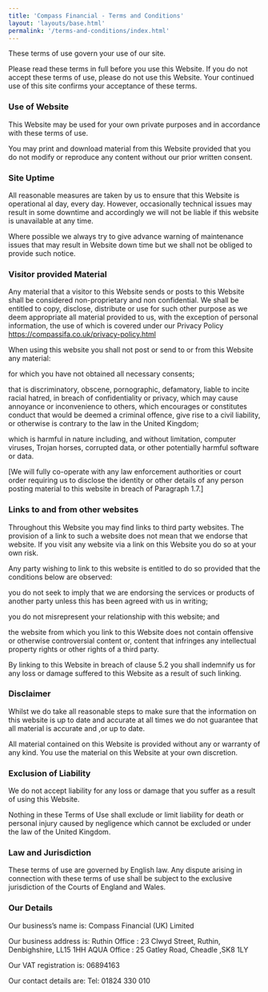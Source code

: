 ```yaml
---
title: 'Compass Financial - Terms and Conditions'
layout: 'layouts/base.html'
permalink: '/terms-and-conditions/index.html'
---
```


These terms of use govern your use of our site.

Please read these terms in full before you use this Website. If you do not accept these terms of use, please do not use this Website. Your continued use of this site confirms your acceptance of these terms.

### Use of Website
This Website may be used for your own private purposes and in accordance with these terms of use.

You may print and download material from this Website provided that you do not modify or reproduce any content without our prior written consent.

### Site Uptime

All reasonable measures are taken by us to ensure that this Website is operational al day, every day. However, occasionally technical issues may result in some downtime and accordingly we will not be liable if this website is unavailable at any time.

Where possible we always try to give advance warning of maintenance issues that may result in Website down time but we shall not be obliged to provide such notice.

### Visitor provided Material

Any material that a visitor to this Website sends or posts to this Website shall be considered non-proprietary and non confidential. We shall be entitled to copy, disclose, distribute or use for such other purpose as we deem appropriate all material provided to us, with the exception of personal information, the use of which is covered under our Privacy Policy https://compassifa.co.uk/privacy-policy.html

When using this website you shall not post or send to or from this Website any material:

for which you have not obtained all necessary consents;

that is discriminatory, obscene, pornographic, defamatory, liable to incite racial hatred, in breach of confidentiality or privacy, which may cause annoyance or inconvenience to others, which encourages or constitutes conduct that would be deemed a criminal offence, give rise to a civil liability, or otherwise is contrary to the law in the United Kingdom;

which is harmful in nature including, and without limitation, computer viruses, Trojan horses, corrupted data, or other potentially harmful software or data.

[We will fully co-operate with any law enforcement authorities or court order requiring us to disclose the identity or other details of any person posting material to this website in breach of Paragraph 1.7.]

### Links to and from other websites

Throughout this Website you may find links to third party websites. The provision of a link to such a website does not mean that we endorse that website. If you visit any website via a link on this Website you do so at your own risk.

Any party wishing to link to this website is entitled to do so provided that the conditions below are observed:

you do not seek to imply that we are endorsing the services or products of another party unless this has been agreed with us in writing;

you do not misrepresent your relationship with this website; and

the website from which you link to this Website does not contain offensive or otherwise controversial content or, content that infringes any intellectual property rights or other rights of a third party.

By linking to this Website in breach of clause 5.2 you shall indemnify us for any loss or damage suffered to this Website as a result of such linking.

### Disclaimer

Whilst we do take all reasonable steps to make sure that the information on this website is up to date and accurate at all times we do not guarantee that all material is accurate and ,or up to date.

All material contained on this Website is provided without any or warranty of any kind. You use the material on this Website at your own discretion.

### Exclusion of Liability

We do not accept liability for any loss or damage that you suffer as a result of using this Website.

Nothing in these Terms of Use shall exclude or limit liability for death or personal injury caused by negligence which cannot be excluded or under the law of the United Kingdom.

### Law and Jurisdiction

These terms of use are governed by English law. Any dispute arising in connection with these terms of use shall be subject to the exclusive jurisdiction of the Courts of England and Wales.

### Our Details

Our business’s name is: Compass Financial (UK) Limited

Our business address is:
Ruthin Office : 23 Clwyd Street, Ruthin, Denbighshire, LL15 1HH
AQUA Office : 25 Gatley Road, Cheadle ,SK8 1LY

Our VAT registration is: 06894163

Our contact details are: Tel: 01824 330 010